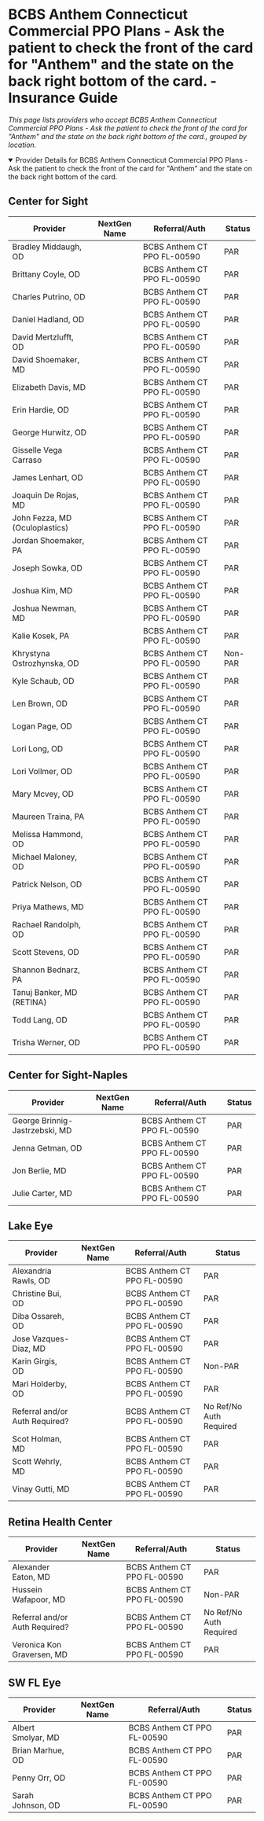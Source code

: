 # BCBS Anthem Connecticut Commercial PPO Plans - Ask the patient to check the front of the card for "Anthem" and the state on the back right bottom of the card. - Insurance Guide

*This page lists providers who accept BCBS Anthem Connecticut Commercial PPO Plans - Ask the patient to check the front of the card for "Anthem" and the state on the back right bottom of the card., grouped by location.*

<details open><summary>Provider Details for BCBS Anthem Connecticut Commercial PPO Plans - Ask the patient to check the front of the card for "Anthem" and the state on the back right bottom of the card.</summary>

## Center for Sight

| Provider | NextGen Name | Referral/Auth | Status |
|----------|-------------|--------------|--------|
| Bradley Middaugh, OD |  | BCBS Anthem CT PPO FL-00590 | PAR |
| Brittany Coyle, OD |  | BCBS Anthem CT PPO FL-00590 | PAR |
| Charles Putrino, OD |  | BCBS Anthem CT PPO FL-00590 | PAR |
| Daniel Hadland, OD |  | BCBS Anthem CT PPO FL-00590 | PAR |
| David Mertzlufft, OD |  | BCBS Anthem CT PPO FL-00590 | PAR |
| David Shoemaker, MD |  | BCBS Anthem CT PPO FL-00590 | PAR |
| Elizabeth Davis, MD |  | BCBS Anthem CT PPO FL-00590 | PAR |
| Erin Hardie, OD |  | BCBS Anthem CT PPO FL-00590 | PAR |
| George Hurwitz, OD |  | BCBS Anthem CT PPO FL-00590 | PAR |
| Gisselle Vega Carraso |  | BCBS Anthem CT PPO FL-00590 | PAR |
| James Lenhart, OD |  | BCBS Anthem CT PPO FL-00590 | PAR |
| Joaquin De Rojas, MD |  | BCBS Anthem CT PPO FL-00590 | PAR |
| John Fezza, MD (Oculoplastics) |  | BCBS Anthem CT PPO FL-00590 | PAR |
| Jordan Shoemaker, PA |  | BCBS Anthem CT PPO FL-00590 | PAR |
| Joseph Sowka, OD |  | BCBS Anthem CT PPO FL-00590 | PAR |
| Joshua Kim, MD |  | BCBS Anthem CT PPO FL-00590 | PAR |
| Joshua Newman, MD |  | BCBS Anthem CT PPO FL-00590 | PAR |
| Kalie Kosek, PA |  | BCBS Anthem CT PPO FL-00590 | PAR |
| Khrystyna Ostrozhynska, OD |  | BCBS Anthem CT PPO FL-00590 | Non-PAR |
| Kyle Schaub, OD |  | BCBS Anthem CT PPO FL-00590 | PAR |
| Len Brown, OD |  | BCBS Anthem CT PPO FL-00590 | PAR |
| Logan Page, OD |  | BCBS Anthem CT PPO FL-00590 | PAR |
| Lori Long, OD |  | BCBS Anthem CT PPO FL-00590 | PAR |
| Lori Vollmer, OD |  | BCBS Anthem CT PPO FL-00590 | PAR |
| Mary Mcvey, OD |  | BCBS Anthem CT PPO FL-00590 | PAR |
| Maureen Traina, PA |  | BCBS Anthem CT PPO FL-00590 | PAR |
| Melissa Hammond, OD |  | BCBS Anthem CT PPO FL-00590 | PAR |
| Michael Maloney, OD |  | BCBS Anthem CT PPO FL-00590 | PAR |
| Patrick Nelson, OD |  | BCBS Anthem CT PPO FL-00590 | PAR |
| Priya Mathews, MD |  | BCBS Anthem CT PPO FL-00590 | PAR |
| Rachael Randolph, OD |  | BCBS Anthem CT PPO FL-00590 | PAR |
| Scott Stevens, OD |  | BCBS Anthem CT PPO FL-00590 | PAR |
| Shannon Bednarz, PA |  | BCBS Anthem CT PPO FL-00590 | PAR |
| Tanuj Banker, MD (RETINA) |  | BCBS Anthem CT PPO FL-00590 | PAR |
| Todd Lang, OD |  | BCBS Anthem CT PPO FL-00590 | PAR |
| Trisha Werner, OD |  | BCBS Anthem CT PPO FL-00590 | PAR |

## Center for Sight-Naples

| Provider | NextGen Name | Referral/Auth | Status |
|----------|-------------|--------------|--------|
| George Brinnig-Jastrzebski, MD |  | BCBS Anthem CT PPO FL-00590 | PAR |
| Jenna Getman, OD |  | BCBS Anthem CT PPO FL-00590 | PAR |
| Jon Berlie, MD |  | BCBS Anthem CT PPO FL-00590 | PAR |
| Julie Carter, MD |  | BCBS Anthem CT PPO FL-00590 | PAR |

## Lake Eye 

| Provider | NextGen Name | Referral/Auth | Status |
|----------|-------------|--------------|--------|
| Alexandria Rawls, OD |  | BCBS Anthem CT PPO FL-00590 | PAR |
| Christine Bui, OD |  | BCBS Anthem CT PPO FL-00590 | PAR |
| Diba Ossareh, OD |  | BCBS Anthem CT PPO FL-00590 | PAR |
| Jose Vazques-Diaz, MD |  | BCBS Anthem CT PPO FL-00590 | PAR |
| Karin Girgis, OD |  | BCBS Anthem CT PPO FL-00590 | Non-PAR |
| Mari Holderby, OD |  | BCBS Anthem CT PPO FL-00590 | PAR |
| Referral and/or Auth Required? |  | BCBS Anthem CT PPO FL-00590 | No Ref/No Auth Required |
| Scot Holman, MD |  | BCBS Anthem CT PPO FL-00590 | PAR |
| Scott Wehrly, MD |  | BCBS Anthem CT PPO FL-00590 | PAR |
| Vinay Gutti, MD |  | BCBS Anthem CT PPO FL-00590 | PAR |

## Retina Health Center

| Provider | NextGen Name | Referral/Auth | Status |
|----------|-------------|--------------|--------|
| Alexander Eaton, MD |  | BCBS Anthem CT PPO FL-00590 | PAR |
| Hussein Wafapoor, MD |  | BCBS Anthem CT PPO FL-00590 | Non-PAR |
| Referral and/or Auth Required? |  | BCBS Anthem CT PPO FL-00590 | No Ref/No Auth Required |
| Veronica Kon Graversen, MD |  | BCBS Anthem CT PPO FL-00590 | PAR |

## SW FL Eye

| Provider | NextGen Name | Referral/Auth | Status |
|----------|-------------|--------------|--------|
| Albert Smolyar, MD |  | BCBS Anthem CT PPO FL-00590 | PAR |
| Brian Marhue, OD |  | BCBS Anthem CT PPO FL-00590 | PAR |
| Penny Orr, OD |  | BCBS Anthem CT PPO FL-00590 | PAR |
| Sarah Johnson, OD |  | BCBS Anthem CT PPO FL-00590 | PAR |

</details>

